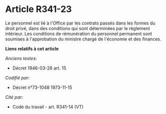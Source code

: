 # Article R341-23

Le personnel est lié à l'Office par les contrats passés dans les formes du droit privé, dans des conditions qui sont
déterminées par le règlement intérieur. Les conditions de rémunération du personnel permanent sont soumises à l'approbation
du ministre chargé de l'économie et des finances.

**Liens relatifs à cet article**

_Anciens textes_:

  - Décret  1946-03-26 art. 15

_Codifié par_:

  - Décret n°73-1048 1973-11-15

_Cité par_:

  - Code du travail - art. R341-14 (VT)
